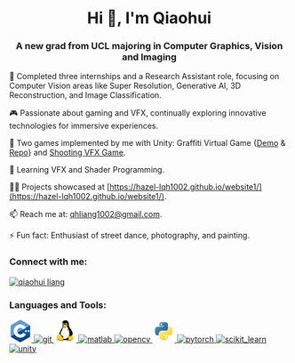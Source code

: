 <h1 align="center">Hi 👋, I'm Qiaohui</h1>
<h3 align="center">A new grad from UCL majoring in Computer Graphics, Vision and Imaging</h3>

🤝 Completed three internships and a Research Assistant role, focusing on Computer Vision areas like Super Resolution, Generative AI, 3D Reconstruction, and Image Classification.

🎮 Passionate about gaming and VFX, continually exploring innovative technologies for immersive experiences.
 
🔭 Two games implemented by me with Unity: Graffiti Virtual Game {[Demo](https://www.youtube.com/watch?v=zeAzhZdJiDo) & [Repo](https://github.com/VE-group17/Test.git)} and [Shooting VFX Game](https://github.com/Hazel-LQH1002/ShootVFX.git).

🌱 Learning VFX and Shader Programming.

👨‍💻 Projects showcased at [https://hazel-lqh1002.github.io/website1/](https://hazel-lqh1002.github.io/website1/).


📫 Reach me at: qhliang1002@gmail.com.

⚡ Fun fact: Enthusiast of street dance, photography, and painting.

<h3 align="left">Connect with me:</h3>
<p align="left">
<a href="https://www.linkedin.com/in/qiaohui-liang-hazel" target="blank"><img align="center" src="https://raw.githubusercontent.com/rahuldkjain/github-profile-readme-generator/master/src/images/icons/Social/linked-in-alt.svg" alt="qiaohui liang" height="30" width="40" /></a>
</p>

<h3 align="left">Languages and Tools:</h3>
<p align="left"> <a href="https://www.w3schools.com/cpp/" target="_blank" rel="noreferrer"> <img src="https://raw.githubusercontent.com/devicons/devicon/master/icons/cplusplus/cplusplus-original.svg" alt="cplusplus" width="40" height="40"/> </a> <a href="https://git-scm.com/" target="_blank" rel="noreferrer"> <img src="https://www.vectorlogo.zone/logos/git-scm/git-scm-icon.svg" alt="git" width="40" height="40"/> </a> <a href="https://www.linux.org/" target="_blank" rel="noreferrer"> <img src="https://raw.githubusercontent.com/devicons/devicon/master/icons/linux/linux-original.svg" alt="linux" width="40" height="40"/> </a> <a href="https://www.mathworks.com/" target="_blank" rel="noreferrer"> <img src="https://upload.wikimedia.org/wikipedia/commons/2/21/Matlab_Logo.png" alt="matlab" width="40" height="40"/> </a> <a href="https://opencv.org/" target="_blank" rel="noreferrer"> <img src="https://www.vectorlogo.zone/logos/opencv/opencv-icon.svg" alt="opencv" width="40" height="40"/> </a> <a href="https://www.python.org" target="_blank" rel="noreferrer"> <img src="https://raw.githubusercontent.com/devicons/devicon/master/icons/python/python-original.svg" alt="python" width="40" height="40"/> </a> <a href="https://pytorch.org/" target="_blank" rel="noreferrer"> <img src="https://www.vectorlogo.zone/logos/pytorch/pytorch-icon.svg" alt="pytorch" width="40" height="40"/> </a> <a href="https://scikit-learn.org/" target="_blank" rel="noreferrer"> <img src="https://upload.wikimedia.org/wikipedia/commons/0/05/Scikit_learn_logo_small.svg" alt="scikit_learn" width="40" height="40"/> </a> <a href="https://unity.com/" target="_blank" rel="noreferrer"> <img src="https://www.vectorlogo.zone/logos/unity3d/unity3d-icon.svg" alt="unity" width="40" height="40"/> </a> </p>

